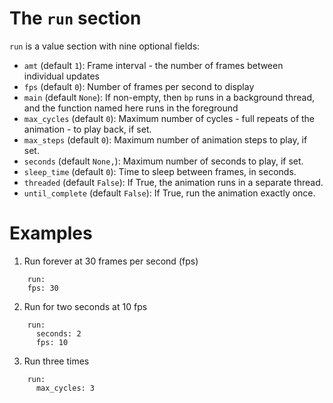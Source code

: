# The `run` section

`run` is a value section with nine optional fields:

* `amt` (default `1`): Frame interval - the number of frames between individual
  updates
* `fps` (default `0`): Number of frames per second to display
* `main` (default `None`): If non-empty, then `bp` runs in a background thread,
  and the function named here runs in the foreground
* `max_cycles` (default `0`):  Maximum number of cycles - full repeats of the
  animation - to play back, if set.
* `max_steps` (default `0`): Maximum number of animation steps to play, if set.
* `seconds` (default `None,`): Maximum number of seconds to play, if set.
* `sleep_time` (default `0`): Time to sleep between frames, in seconds.
* `threaded` (default `False`): If True, the animation runs in a separate thread.
* `until_complete` (default `False`): If True, run the animation exactly once.

# Examples

1.  Run forever at 30 frames per second (fps)

```
    run:
    fps: 30
```

2.  Run for two seconds at 10 fps

```
    run:
      seconds: 2
      fps: 10
```

3.  Run three times

```
    run:
      max_cycles: 3
```
